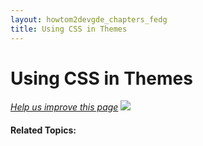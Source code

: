 ```yaml
---
layout: howtom2devgde_chapters_fedg
title: Using CSS in Themes
---
```

 
# Using CSS in Themes

<p><a href="{{ site.githuburl }}guides/m2fedg/v1.0.0.0/css/css-themes.md" target="_blank"><em>Help us improve this page</em></a>&nbsp;<img src="{{ site.baseurl }}common/images/newWindow.gif"/></p>




#### Related Topics:

